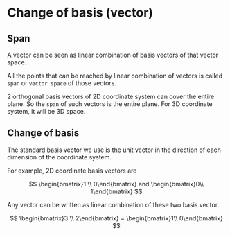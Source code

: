 # Change of basis (vector)

## Span

A vector can be seen as linear combination of basis vectors of that vector space.

All the points that can be reached by linear combination of vectors is called `span` or `vector space` of those vectors.

2 orthogonal basis vectors of 2D coordinate system can cover the entire plane. So the `span` of such vectors is the entire plane. For 3D coordinate system, it will be 3D space. 

## Change of basis

The standard basis vector we use is the unit vector in the direction of each dimension of the coordinate system.

For example, 2D coordinate basis vectors are

$$
\begin{bmatrix}1 \\ 
0\end{bmatrix} and \begin{bmatrix}0\\
1\end{bmatrix}
$$

Any vector can be written as linear combination of these two basis vector.

$$
\begin{bmatrix}3 \\ 
2\end{bmatrix} = \begin{bmatrix}1\\
0\end{bmatrix}
$$